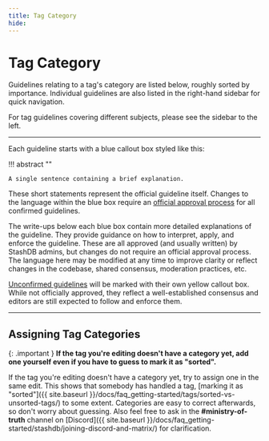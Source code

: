 ```yaml
---
title: Tag Category
hide:
---
```


# Tag Category

Guidelines relating to a tag's category are listed below, roughly sorted by importance. Individual guidelines are also listed in the right-hand sidebar for quick navigation.

For tag guidelines covering different subjects, please see the sidebar to the left.

---

Each guideline starts with a blue callout box styled like this:

!!! abstract ""

    A single sentence containing a brief explanation.

These short statements represent the official guideline itself. Changes to the language within the blue box require an [official approval process](LINKZ) for all confirmed guidelines.

The write-ups below each blue box contain more detailed explanations of the guideline. They provide guidance on how to interpret, apply, and enforce the guideline. These are all approved (and usually written) by StashDB admins, but changes do not require an official approval process. The language here may be modified at any time to improve clarity or reflect changes in the codebase, shared consensus, moderation practices, etc.

[Unconfirmed guidelines](LINKZ) will be marked with their own yellow callout box. While not officially approved, they reflect a well-established consensus and editors are still expected to follow and enforce them.

---

## Assigning Tag Categories

{: .important }
**If the tag you're editing doesn't have a category yet, add one yourself even if you have to guess to mark it as "sorted".**

If the tag you're editing doesn't have a category yet, try to assign one in the same edit. This shows that somebody has handled a tag, [marking it as "sorted"]({{ site.baseurl }}/docs/faq_getting-started/tags/sorted-vs-unsorted-tags/) to some extent. Categories are easy to correct afterwards, so don't worry about guessing. Also feel free to ask in the **#ministry-of-truth** channel on [Discord]({{ site.baseurl }}/docs/faq_getting-started/stashdb/joining-discord-and-matrix/) for clarification.

